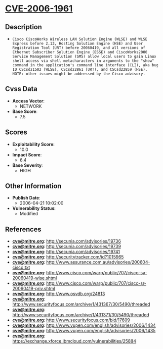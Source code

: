 
# [CVE-2006-1961](https://cve.mitre.org/cgi-bin/cvename.cgi?name=CVE-2006-1961)

## Description

- `Cisco CiscoWorks Wireless LAN Solution Engine (WLSE) and WLSE Express before 2.13, Hosting Solution Engine (HSE) and User Registration Tool (URT) before 20060419, and all versions of Ethernet Subscriber Solution Engine (ESSE) and CiscoWorks2000 Service Management Solution (SMS) allow local users to gain Linux shell access via shell metacharacters in arguments to the "show" command in the application's command line interface (CLI), aka bug ID CSCsd21502 (WLSE), CSCsd22861 (URT), and CSCsd22859 (HSE).  NOTE: other issues might be addressed by the Cisco advisory.`

## Cvss Data

- **Access Vector**:
  - NETWORK
- **Base Score**:
  - 7.5

## Scores

- **Exploitability Score**:
  - 10.0
- **Impact Score**:
  - 6.4
- **Base Severity**:
  - HIGH

## Other Information

- **Publish Date**:
  - 2006-04-21 10:02:00
- **Vulnerability Status**:
  - Modified

## References

- **cve@mitre.org**: http://secunia.com/advisories/19736
- **cve@mitre.org**: http://secunia.com/advisories/19739
- **cve@mitre.org**: http://secunia.com/advisories/19741
- **cve@mitre.org**: http://securitytracker.com/id?1015965
- **cve@mitre.org**: http://www.assurance.com.au/advisories/200604-cisco.txt
- **cve@mitre.org**: http://www.cisco.com/warp/public/707/cisco-sa-20060419-wlse.shtml
- **cve@mitre.org**: http://www.cisco.com/warp/public/707/cisco-sr-20060419-priv.shtml
- **cve@mitre.org**: http://www.osvdb.org/24813
- **cve@mitre.org**: http://www.securityfocus.com/archive/1/431367/30/5490/threaded
- **cve@mitre.org**: http://www.securityfocus.com/archive/1/431371/30/5490/threaded
- **cve@mitre.org**: http://www.securityfocus.com/bid/17609
- **cve@mitre.org**: http://www.vupen.com/english/advisories/2006/1434
- **cve@mitre.org**: http://www.vupen.com/english/advisories/2006/1435
- **cve@mitre.org**: https://exchange.xforce.ibmcloud.com/vulnerabilities/25884
